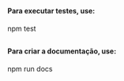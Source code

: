 ##
#### Para executar testes, use:
npm test
##
#### Para criar a documentação, use:
npm run docs
##
